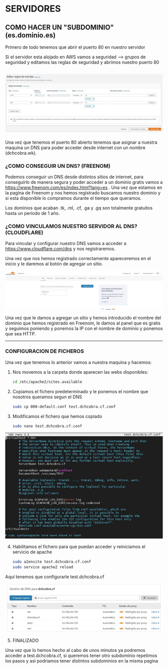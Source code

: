 # SERVIDORES

## COMO HACER UN "SUBDOMINIO" (**es**.dominio.es)

Primero de todo tenemos que abrir el puerto 80 en nuestro servidor 

Si el servidor esta alojado en AWS vamos a seguridad --> grupos de seguridad y editamos las reglas de seguridad y abrimos nuestro puerto 80

![Screenshot](img/1.jpg)
---

Una vez que tenemos el puerto 80 abierto tenemos que asignar a nuestra maquina un DNS para poder acceder desde internet con un nombre (dchcobra.wk).

### ¿COMO CONSEGUIR UN DNS? (FREENOM)

Podemos conseguir un DNS desde distintos sitios de internet, para conseguirlo de manera segura y poder acceder a un dominio gratis vamos a https://www.freenom.com/es/index.html?lang=es .
Una vez que estamos en la pagina de Freenom y nos hemos registrado buscamos nuestro dominio y si esta disponible lo compramos durante el tiempo que queramos. 

Los dominios que acaban .tk, .ml, .cf, .ga y .gq son totalmente gratuitos hasta un periodo de 1 año.

### ¿COMO VINCULAMOS NUESTRO SERVIDOR AL DNS? (CLOUDFLARE)

Para vincular y configurar nuestro DNS vamos a acceder a https://www.cloudflare.com/dns y nos registraremos.

Una vez que nos hemos registrado correctamente apareceremos en el inicio y le daremos al botón de agregar un sitio.

![Screenshot](img/3.jpg)

Una vez que le damos a agregar un sitio y hemos introducido el nombre del dominio que hemos registrado en Freenom, le damos al panel que es gratis y seguimos poniendo y ponemos la IP con el nombre de dominio y ponemos que sea HTTP.

---

### CONFIGURACION DE FICHEROS

Una vez que tenemos lo anterior vamos a nuestra maquina y hacemos:

1. Nos movemos a la carpeta donde aparecen las webs disponibles:

   ```bash
   cd /etc/apache2/sites.available
   ```

2. Copiamos el fichero predeterminado y le ponemos el nombre que nosotros queramos segun el DNS

   ```bash
   sudo cp 000-default.conf test.dchcobra.cf.conf
   ```

3. Modificamos el fichero que hemos copiado

   ```bash
   sudo nano test.dchcobra.cf.conf
   ```

![Screenshot](img/4.jpg)

4. Habilitamos el fichero para que puedan acceder y reiniciamos el servicio de apache

   ```bash
   sudo a2ensite test.dchcobra.cf.conf
   sudo service apache2 reload
   ```

   

Aquí tenemos que configurarle test.dchcobra.cf

![Screenshot](img/5.jpg)

5. FINALIZADO

Una vez que lo hemos hecho al cabo de unos minutos ya podremos acceder a test.dchcobra.cf, si queremos tener otro subdominio repetimos los pasos y asi podriamos tener distintos subdominios en la misma pagina
